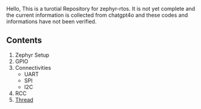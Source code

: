 Hello, This is a turotial Repository for zephyr-rtos. 
It is not yet complete and the current information is collected from chatgpt4o and these codes and informations have not been verified.


## Contents

1. Zephyr Setup
2. GPIO
3. Connectivities  
    * UART
    * SPI  
    * I2C
4. RCC
5. [Thread](Thread.md)
